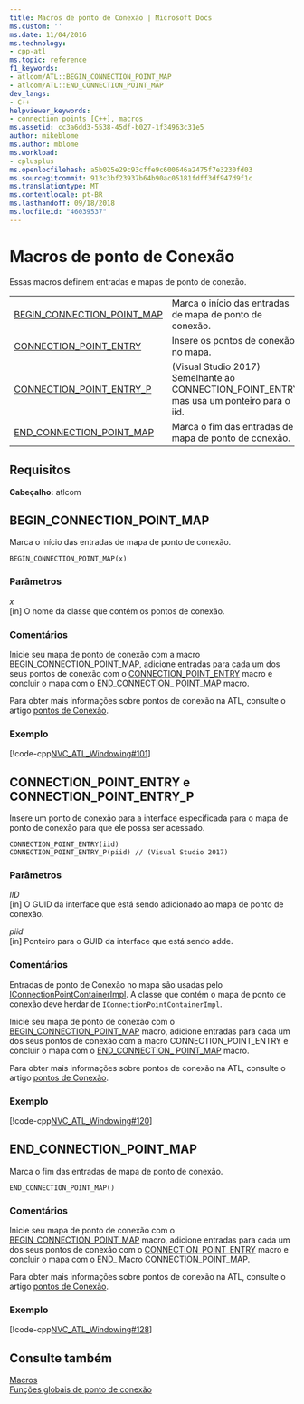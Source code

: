 ```yaml
---
title: Macros de ponto de Conexão | Microsoft Docs
ms.custom: ''
ms.date: 11/04/2016
ms.technology:
- cpp-atl
ms.topic: reference
f1_keywords:
- atlcom/ATL::BEGIN_CONNECTION_POINT_MAP
- atlcom/ATL::END_CONNECTION_POINT_MAP
dev_langs:
- C++
helpviewer_keywords:
- connection points [C++], macros
ms.assetid: cc3a6dd3-5538-45df-b027-1f34963c31e5
author: mikeblome
ms.author: mblome
ms.workload:
- cplusplus
ms.openlocfilehash: a5b025e29c93cffe9c600646a2475f7e3230fd03
ms.sourcegitcommit: 913c3bf23937b64b90ac05181fdff3df947d9f1c
ms.translationtype: MT
ms.contentlocale: pt-BR
ms.lasthandoff: 09/18/2018
ms.locfileid: "46039537"
---
```

# <a name="connection-point-macros"></a>Macros de ponto de Conexão

Essas macros definem entradas e mapas de ponto de conexão.

|||
|-|-|
|[BEGIN_CONNECTION_POINT_MAP](#begin_connection_point_map)|Marca o início das entradas de mapa de ponto de conexão.|
|[CONNECTION_POINT_ENTRY](#connection_point_entry)|Insere os pontos de conexão no mapa.|
|[CONNECTION_POINT_ENTRY_P](#connection_point_entry)| (Visual Studio 2017) Semelhante ao CONNECTION_POINT_ENTRY, mas usa um ponteiro para o iid.|
|[END_CONNECTION_POINT_MAP](#end_connection_point_map)|Marca o fim das entradas de mapa de ponto de conexão.|  

## <a name="requirements"></a>Requisitos

**Cabeçalho:** atlcom

##  <a name="begin_connection_point_map"></a>  BEGIN_CONNECTION_POINT_MAP

Marca o início das entradas de mapa de ponto de conexão.

```
BEGIN_CONNECTION_POINT_MAP(x)
```

### <a name="parameters"></a>Parâmetros

*x*<br/>
[in] O nome da classe que contém os pontos de conexão.

### <a name="remarks"></a>Comentários

Inicie seu mapa de ponto de conexão com a macro BEGIN_CONNECTION_POINT_MAP, adicione entradas para cada um dos seus pontos de conexão com o [CONNECTION_POINT_ENTRY](#connection_point_entry) macro e concluir o mapa com o [END_CONNECTION_ POINT_MAP](#end_connection_point_map) macro.

Para obter mais informações sobre pontos de conexão na ATL, consulte o artigo [pontos de Conexão](../../atl/atl-connection-points.md).

### <a name="example"></a>Exemplo

[!code-cpp[NVC_ATL_Windowing#101](../../atl/codesnippet/cpp/connection-point-macros_1.h)]

##  <a name="connection_point_entry"></a>  CONNECTION_POINT_ENTRY e CONNECTION_POINT_ENTRY_P

Insere um ponto de conexão para a interface especificada para o mapa de ponto de conexão para que ele possa ser acessado.

```
CONNECTION_POINT_ENTRY(iid)
CONNECTION_POINT_ENTRY_P(piid) // (Visual Studio 2017)
```

### <a name="parameters"></a>Parâmetros

*IID*<br/>
[in] O GUID da interface que está sendo adicionado ao mapa de ponto de conexão. 

*piid*<br/>
[in] Ponteiro para o GUID da interface que está sendo adde.

### <a name="remarks"></a>Comentários

Entradas de ponto de Conexão no mapa são usadas pelo [IConnectionPointContainerImpl](../../atl/reference/iconnectionpointcontainerimpl-class.md). A classe que contém o mapa de ponto de conexão deve herdar de `IConnectionPointContainerImpl`.

Inicie seu mapa de ponto de conexão com o [BEGIN_CONNECTION_POINT_MAP](#begin_connection_point_map) macro, adicione entradas para cada um dos seus pontos de conexão com a macro CONNECTION_POINT_ENTRY e concluir o mapa com o [END_CONNECTION_ POINT_MAP](#end_connection_point_map) macro.

Para obter mais informações sobre pontos de conexão na ATL, consulte o artigo [pontos de Conexão](../../atl/atl-connection-points.md).

### <a name="example"></a>Exemplo

[!code-cpp[NVC_ATL_Windowing#120](../../atl/codesnippet/cpp/connection-point-macros_2.h)]

##  <a name="end_connection_point_map"></a>  END_CONNECTION_POINT_MAP

Marca o fim das entradas de mapa de ponto de conexão.

```
END_CONNECTION_POINT_MAP()
```

### <a name="remarks"></a>Comentários

Inicie seu mapa de ponto de conexão com o [BEGIN_CONNECTION_POINT_MAP](#begin_connection_point_map) macro, adicione entradas para cada um dos seus pontos de conexão com o [CONNECTION_POINT_ENTRY](#connection_point_entry) macro e concluir o mapa com o END_ Macro CONNECTION_POINT_MAP.

Para obter mais informações sobre pontos de conexão na ATL, consulte o artigo [pontos de Conexão](../../atl/atl-connection-points.md).

### <a name="example"></a>Exemplo

[!code-cpp[NVC_ATL_Windowing#128](../../atl/codesnippet/cpp/connection-point-macros_3.h)]

## <a name="see-also"></a>Consulte também

[Macros](../../atl/reference/atl-macros.md)<br/>
[Funções globais de ponto de conexão](../../atl/reference/connection-point-global-functions.md)
